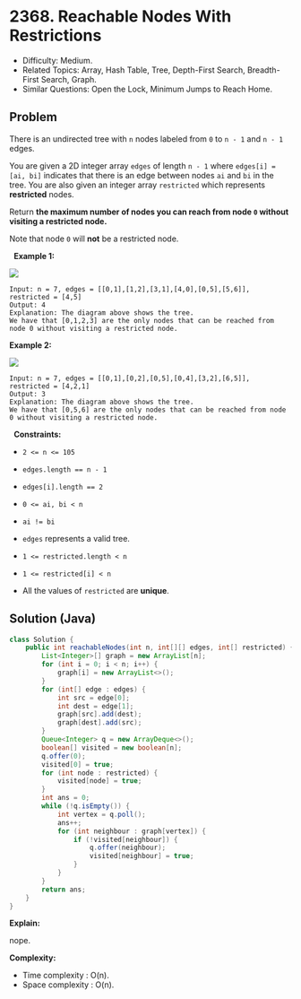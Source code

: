 # 2368. Reachable Nodes With Restrictions

- Difficulty: Medium.
- Related Topics: Array, Hash Table, Tree, Depth-First Search, Breadth-First Search, Graph.
- Similar Questions: Open the Lock, Minimum Jumps to Reach Home.

## Problem

There is an undirected tree with ```n``` nodes labeled from ```0``` to ```n - 1``` and ```n - 1``` edges.

You are given a 2D integer array ```edges``` of length ```n - 1``` where ```edges[i] = [ai, bi]``` indicates that there is an edge between nodes ```ai``` and ```bi``` in the tree. You are also given an integer array ```restricted``` which represents **restricted** nodes.

Return **the **maximum** number of nodes you can reach from node **```0```** without visiting a restricted node.**

Note that node ```0``` will **not** be a restricted node.

 
**Example 1:**

![](https://assets.leetcode.com/uploads/2022/06/15/ex1drawio.png)

```
Input: n = 7, edges = [[0,1],[1,2],[3,1],[4,0],[0,5],[5,6]], restricted = [4,5]
Output: 4
Explanation: The diagram above shows the tree.
We have that [0,1,2,3] are the only nodes that can be reached from node 0 without visiting a restricted node.
```

**Example 2:**

![](https://assets.leetcode.com/uploads/2022/06/15/ex2drawio.png)

```
Input: n = 7, edges = [[0,1],[0,2],[0,5],[0,4],[3,2],[6,5]], restricted = [4,2,1]
Output: 3
Explanation: The diagram above shows the tree.
We have that [0,5,6] are the only nodes that can be reached from node 0 without visiting a restricted node.
```

 
**Constraints:**


	
- ```2 <= n <= 105```
	
- ```edges.length == n - 1```
	
- ```edges[i].length == 2```
	
- ```0 <= ai, bi < n```
	
- ```ai != bi```
	
- ```edges``` represents a valid tree.
	
- ```1 <= restricted.length < n```
	
- ```1 <= restricted[i] < n```
	
- All the values of ```restricted``` are **unique**.



## Solution (Java)

```java
class Solution {
    public int reachableNodes(int n, int[][] edges, int[] restricted) {
        List<Integer>[] graph = new ArrayList[n];
        for (int i = 0; i < n; i++) {
            graph[i] = new ArrayList<>();
        }
        for (int[] edge : edges) {
            int src = edge[0];
            int dest = edge[1];
            graph[src].add(dest);
            graph[dest].add(src);
        }
        Queue<Integer> q = new ArrayDeque<>();
        boolean[] visited = new boolean[n];
        q.offer(0);
        visited[0] = true;
        for (int node : restricted) {
            visited[node] = true;
        }
        int ans = 0;
        while (!q.isEmpty()) {
            int vertex = q.poll();
            ans++;
            for (int neighbour : graph[vertex]) {
                if (!visited[neighbour]) {
                    q.offer(neighbour);
                    visited[neighbour] = true;
                }
            }
        }
        return ans;
    }
}
```

**Explain:**

nope.

**Complexity:**

* Time complexity : O(n).
* Space complexity : O(n).
